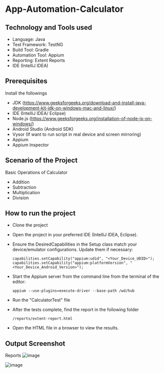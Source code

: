 # App-Automation-Calculator

## Technology and Tools used
- Language: Java
- Test Framework: TestNG
- Build Tool: Gradle
- Automation Tool: Appium
- Reporting: Extent Reports
- IDE (IntelliJ IDEA)

## Prerequisites
Install the followings
- JDK (https://www.geeksforgeeks.org/download-and-install-java-development-kit-jdk-on-windows-mac-and-linux/)
- IDE (IntelliJ IDEA/ Eclipse)
- Node.js (https://www.geeksforgeeks.org/installation-of-node-js-on-windows/)
- Android Studio (Android SDK)
- Vysor (If want to run script in real device and screen mirroring)
- Appium
- Appium Inspector
 
## Scenario of the Project
Basic Operations of Calculator
- Addition
- Subtraction
- Multiplication
- Division

## How to run the project
- Clone the project
- Open the project in your preferred IDE (IntelliJ IDEA, Eclipse).
- Ensure the DesiredCapabilities in the Setup class match your device/emulator configurations. Update them if necessary:

      capabilities.setCapability("appium:udid", "<Your_Device_UDID>");
      capabilities.setCapability("appium:platformVersion", "<Your_Device_Android_Version>");
  
- Start the Appium server from the command line from the terminal of the editor:
  
      appium --use-plugins=execute-driver --base-path /wd/hub

- Run the "CalculatorTest" file
- After the tests complete, find the report in the following folder
  
      /reports/extent-report.html

- Open the HTML file in a browser to view the results.
  

## Output Screenshot
Reports
![image](https://github.com/user-attachments/assets/cd02f884-5f7c-4662-922e-8e7babba4d32)

![image](https://github.com/user-attachments/assets/342e6054-d569-4d5f-bdaa-5263e2363c2e)


